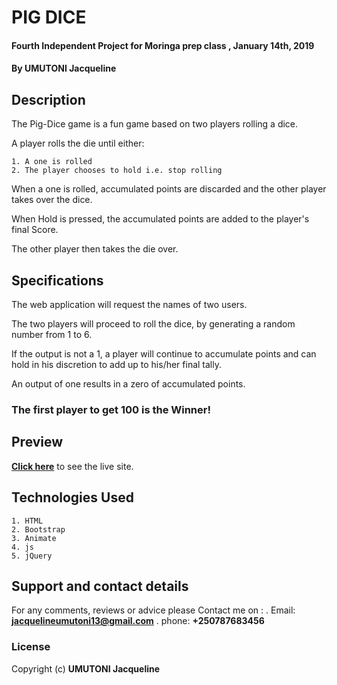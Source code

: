 # PIG DICE
#### Fourth Independent Project for Moringa prep class , January 14th, 2019
#### By **UMUTONI Jacqueline**

## Description
The Pig-Dice game is a fun game based on two players rolling a dice.

A player rolls the die until either:

    1. A one is rolled
    2. The player chooses to hold i.e. stop rolling

When a one is rolled, accumulated points are discarded and the other player takes over the dice.

When Hold is pressed, the accumulated points are added to the player's final Score.

The other player then takes the die over.

## Specifications
The web application will request the names of two users.

The two players will proceed to roll the dice, by generating a random number from 1 to 6.

If the output is not a 1, a player will continue to accumulate points and can hold in his discretion to add up to his/her final tally.

An output of one results in a zero of accumulated points. 

### The first player to get 100 is the Winner!

## Preview
**[Click here](https://devwaweru.github.io/Pig-Dice)** to see the live site.


## Technologies Used
    1. HTML
    2. Bootstrap
    3. Animate
    4. js
    5. jQuery

## Support and contact details
For any comments, reviews or advice please Contact me on :
. Email: **jacquelineumutoni13@gmail.com**
. phone: **+250787683456**

### License
Copyright (c) **UMUTONI Jacqueline**
